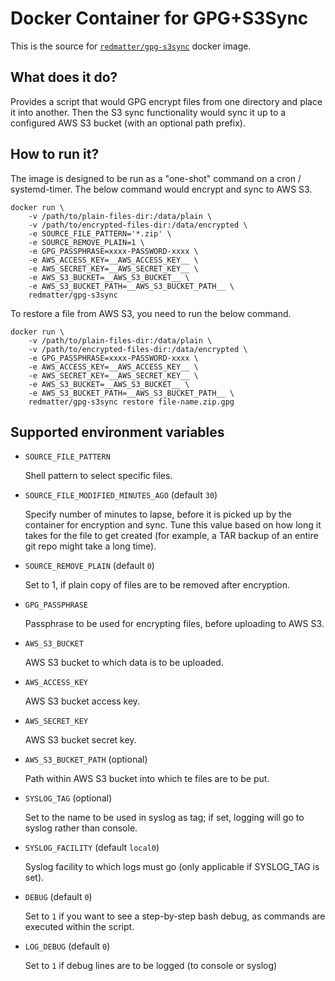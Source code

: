 # Docker Container for GPG+S3Sync

This is the source for [`redmatter/gpg-s3sync`](https://hub.docker.com/r/redmatter/gpg-s3sync) docker image.

## What does it do?

Provides a script that would GPG encrypt files from one directory and place it into another. Then the S3 sync
functionality would sync it up to a configured AWS S3 bucket (with an optional path prefix).

## How to run it?

The image is designed to be run as a "one-shot" command on a cron / systemd-timer. The below command would encrypt and
sync to AWS S3.

    docker run \
        -v /path/to/plain-files-dir:/data/plain \
        -v /path/to/encrypted-files-dir:/data/encrypted \
        -e SOURCE_FILE_PATTERN='*.zip' \
        -e SOURCE_REMOVE_PLAIN=1 \
        -e GPG_PASSPHRASE=xxxx-PASSWORD-xxxx \
        -e AWS_ACCESS_KEY=__AWS_ACCESS_KEY__ \
        -e AWS_SECRET_KEY=__AWS_SECRET_KEY__ \
        -e AWS_S3_BUCKET=__AWS_S3_BUCKET__ \
        -e AWS_S3_BUCKET_PATH=__AWS_S3_BUCKET_PATH__ \
        redmatter/gpg-s3sync

To restore a file from AWS S3, you need to run the below command.

    docker run \
        -v /path/to/plain-files-dir:/data/plain \
        -v /path/to/encrypted-files-dir:/data/encrypted \
        -e GPG_PASSPHRASE=xxxx-PASSWORD-xxxx \
        -e AWS_ACCESS_KEY=__AWS_ACCESS_KEY__ \
        -e AWS_SECRET_KEY=__AWS_SECRET_KEY__ \
        -e AWS_S3_BUCKET=__AWS_S3_BUCKET__ \
        -e AWS_S3_BUCKET_PATH=__AWS_S3_BUCKET_PATH__ \
        redmatter/gpg-s3sync restore file-name.zip.gpg

## Supported environment variables

* `SOURCE_FILE_PATTERN`

  Shell pattern to select specific files.

* `SOURCE_FILE_MODIFIED_MINUTES_AGO` (default `30`)

  Specify number of minutes to lapse, before it is picked up by the container for encryption and sync. Tune this value
  based on how long it takes for the file to get created (for example, a TAR backup of an entire git repo might take a
  long time).

* `SOURCE_REMOVE_PLAIN` (default `0`)

  Set to 1, if plain copy of files are to be removed after encryption.

* `GPG_PASSPHRASE`

  Passphrase to be used for encrypting files, before uploading to AWS S3.

* `AWS_S3_BUCKET`

  AWS S3 bucket to which data is to be uploaded.

* `AWS_ACCESS_KEY`

  AWS S3 bucket access key.

* `AWS_SECRET_KEY`

  AWS S3 bucket secret key.

* `AWS_S3_BUCKET_PATH` (optional)

  Path within AWS S3 bucket into which te files are to be put.

* `SYSLOG_TAG` (optional)

  Set to the name to be used in syslog as tag; if set, logging will go to syslog rather than console.

* `SYSLOG_FACILITY` (default `local0`)

  Syslog facility to which logs must go (only applicable if SYSLOG_TAG is set).

* `DEBUG` (default `0`)

  Set to `1` if you want to see a step-by-step bash debug, as commands are executed within the script.

* `LOG_DEBUG` (default `0`)

  Set to `1` if debug lines are to be logged (to console or syslog)
